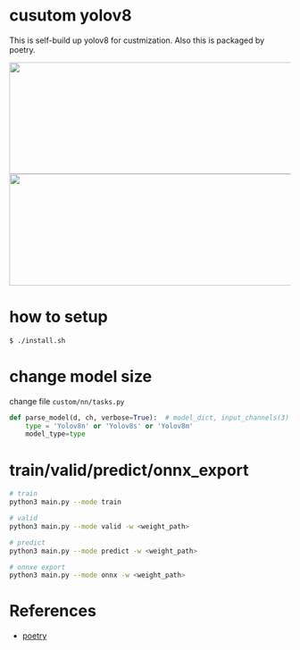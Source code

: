 # cusutom yolov8

This is self-build up yolov8 for custmization.
Also this is packaged by poetry.

<img src="https://github.com/madara-tribe/custom-yolov8/assets/48679574/4acea454-cfc0-42ac-819e-51d495ec131b" width="850px" height="200px"/>

<img src="https://github.com/madara-tribe/custom-yolov8/assets/48679574/33da605b-f188-4dde-9e0f-e2fa4d1a43b9" width="850px" height="200px"/>


# how to setup
```sh
$ ./install.sh
```

# change model size
change file <code>custom/nn/tasks.py</code>
```python
def parse_model(d, ch, verbose=True):  # model_dict, input_channels(3)
    type = 'Yolov8n' or 'Yolov8s' or 'Yolov8m'
    model_type=type
```
# train/valid/predict/onnx_export
```sh
# train
python3 main.py --mode train

# valid
python3 main.py --mode valid -w <weight_path>

# predict
python3 main.py --mode predict -w <weight_path>

# onnxe export
python3 main.py --mode onnx -w <weight_path>
```


# References
- [poetry](https://qiita.com/ksato9700/items/b893cf1db83605898d8a)
